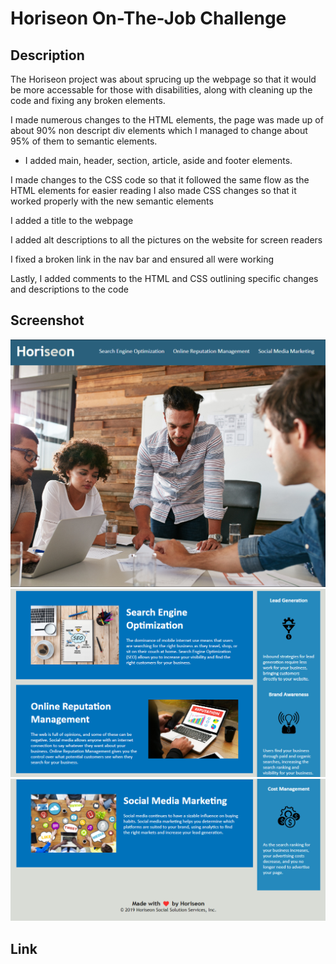 # Horiseon On-The-Job Challenge

## Description
The Horiseon project was about sprucing up the webpage so that it would be more accessable for those with disabilities, along with cleaning up the code and fixing any broken elements.

I made numerous changes to the HTML elements, the page was made up of about 90% non descript div elements which I managed to change about 95% of them to semantic elements.
- I added main, header, section, article, aside and footer elements.

I made changes to the CSS code so that it followed the same flow as the HTML elements for easier reading
I also made CSS changes so that it worked properly with the new semantic elements

I added a title to the webpage

I added alt descriptions to all the pictures on the website for screen readers

I fixed a broken link in the nav bar and ensured all were working

Lastly, I added comments to the HTML and CSS outlining specific changes and descriptions to the code



## Screenshot

![Webpage Image 1](./assets/readme%20images/Horiseon_Image1.png)
![Webpage Image 2](./assets/readme%20images/Horiseon_Image2.png)
![Webpage Image 3](./assets/readme%20images/Horiseon_Image3.png)

## Link